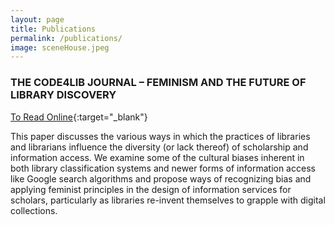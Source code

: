 ```yaml
---
layout: page
title: Publications
permalink: /publications/
image: sceneHouse.jpeg
---
```


### THE CODE4LIB JOURNAL – FEMINISM AND THE FUTURE OF LIBRARY DISCOVERY
[To Read Online](https://journal.code4lib.org/articles/10425?fbclid=IwAR3e0Odcl2cggjvgOYhTWYvGDYrdUdYZZNPqjHPxBMwGrUOYICGidZ8GLxI){:target="_blank"} 

This paper discusses the various ways in which the practices of libraries and librarians influence the diversity (or lack thereof) of scholarship and information access. We examine some of the cultural biases inherent in both library classification systems and newer forms of information access like Google search algorithms and propose ways of recognizing bias and applying feminist principles in the design of information services for scholars, particularly as libraries re-invent themselves to grapple with digital collections.
